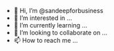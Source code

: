 - 👋 Hi, I’m @sandeepforbusiness
- 👀 I’m interested in ...
- 🌱 I’m currently learning ...
- 💞️ I’m looking to collaborate on ...
- 📫 How to reach me ... 

<!---
sandeepforbusiness/sandeepforbusiness is a ✨ special ✨ repository because its `README.md` (this file) appears on your GitHub profile.
You can click the Preview link to take a look at your changes.
--->
